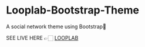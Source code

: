 # Looplab-Bootstrap-Theme
A social network theme using Bootstrap🚀 

SEE LIVE HERE 👉🏻 [LOOPLAB](https://projects-social-theme.netlify.app/)
